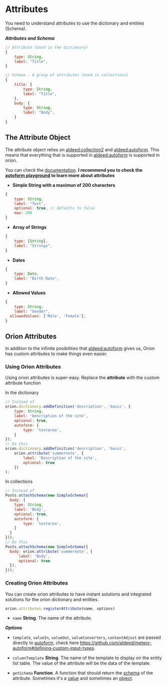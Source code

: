 # Attributes

You need to understand attributes to use the dictionary
and entities (Schema).

***Attributes and Schema***

```js
// Attribute (Used in the dictionary)
{
	type: String,
	label: "Title",
}

// Schema - A group of attributes (Used in collections)
{
	title: {
		type: String,
		label: "Title",
	},
	body: {
		type: String,
		label: "Body",
	}
}
```

## The Attribute Object

The attribute object relies on [aldeed:collection2](https://github.com/aldeed/meteor-collection2) and
[aldeed:autoform](https://github.com/aldeed/meteor-autoform).
This means that everything that is supported in [aldeed:autoform](https://github.com/aldeed/meteor-autoform)
is supported in orion.

You can check the [documentation](https://github.com/aldeed/meteor-autoform).
**I recommend you to check the [autoform playground](http://autoform.meteor.com/)
to learn more about attributes**

- **Simple String with a maximun of 200 characters**
```js
{
	type: String,
	label: "Text",
	optional: true, // defaults to false
	max: 200
}
```

- **Array of Strings**
```js
{
	type: [String],
	label: "Strings",
}
```

- **Dates**
```js
{
	type: Date,
	label: "Birth Date",
}
```

- **Allowed Values**
```js
{
	type: String,
	label: "Gender",
  allowedValues: ['Male', 'Female'],
}
```

## Orion Attributes

In addition to the infinite posibilities that
[aldeed:autoform](https://github.com/aldeed/meteor-autoform)
gives us, Orion has custom attributes to make things even easier.

### Using Orion Attributes

Using orion attributes is super-easy.
Replace the **attribute** with
the custom attribute function

In the dictionary

```js
// Instead of
orion.dictionary.addDefinition('description', 'basic', {
    type: String,
    label: 'Description of the site',
    optional: true,
    autoform: {
        type: 'textarea',
    }
});
// Do this
orion.dictionary.addDefinition('description', 'basic',
    orion.attribute('summernote', {
        label: 'Description of the site',
        optional: true
    })
);
```

In collections

```js
// Instead of
Posts.attachSchema(new SimpleSchema({
  body: {
    type: String,
    label: 'Body',
    optional: true,
    autoform: {
        type: 'textarea',
    }
  }
}));
// Do this
Posts.attachSchema(new SimpleSchema({
  body: orion.attribute('summernote', {
      label: 'Body',
      optional: true
  }),
}));
```

### Creating Orion Attributes

You can create orion attributes to have instant
solutions and integrated solutions for the orion 
dictionary and entities.

```js
orion.attributes.registerAttribute(name, options)
```

- ```name``` **String**. The name of the attribute.

***Options***

- ```template```, ```valueIn```, ```valueOut```, ```valueConverters```, ```contextAdjust``` 
are passed directly to [autoform](https://github.com/aldeed/meteor-autoform), 
check here https://github.com/aldeed/meteor-autoform#defining-custom-input-types.

- ```columnTemplate``` **String**. The name of the template to display
on the entity list table. The value of the attribute will be the data of the
template.

- ```getSchema``` **Function**. A function that should return the
[schema](https://github.com/aldeed/meteor-simple-schema) of the attribute.
Sometimes it's a [value](https://github.com/orionjs/froala-editor/blob/master/lib/attribute.js#L4)
and sometimes an [object](https://github.com/orionjs/file-attribute/blob/master/lib/attribute.js#L4).

